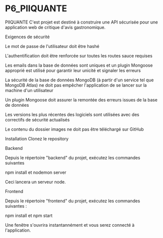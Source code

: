 # P6_PIIQUANTE

PIIQUANTE 
C'est projet est destiné à construire une API sécurisée pour une application web de critique d'avis gastronomique.

Exigences de sécurité

Le mot de passe de l'utilisateur doit être hashé

L'authentification doit être renforcée sur toutes les routes sauce requises

Les emails dans la base de données sont uniques et un plugin Mongoose approprié est utilisé pour garantir leur unicité et signaler les erreurs

La sécurité de la base de données MongoDB (à partir d'un service tel que MongoDB Atlas) ne doit pas empêcher l'application de se lancer sur la machine d'un utilisateur

Un plugin Mongoose doit assurer la remontée des erreurs issues de la base de données

Les versions les plus récentes des logiciels sont utilisées avec des correctifs de sécurité actualisés

Le contenu du dossier images ne doit pas être téléchargé sur GitHub

Installation
Clonez le repository

Backend

Depuis le répertoire "backend" du projet, exécutez les commandes suivantes

npm install et nodemon server

Ceci lancera un serveur node.

Frontend

Depuis le répertoire "frontend" du projet, exécutez les commandes suivantes :

npm install et npm start

Une fenêtre s'ouvrira instantannément et vous serez connecté à l'application.

